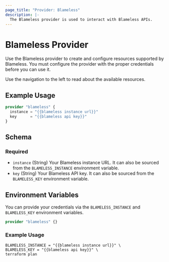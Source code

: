 ```yaml
---
page_title: "Provider: Blameless"
description: |-
  The Blameless provider is used to interact with Blameless APIs.
---
```


# Blameless Provider

Use the Blameless provider to create and configure resources supported by Blameless. You must configure the provider with the proper credentials before you can use it.

Use the navigation to the left to read about the available resources.

## Example Usage

```terraform
provider "blameless" {
  instance = "{{blameless instance url}}"
  key      = "{{blameless api key}}"
}
```

<!-- schema generated by tfplugindocs -->
## Schema

### Required

- `instance` (String) Your Blameless instance URL. It can also be sourced from the `BLAMELESS_INSTANCE` environment variable.
- `key` (String) Your Blameless API key. It can also be sourced from the `BLAMELESS_KEY` environment variable.

## Environment Variables

You can provide your credentials via the `BLAMELESS_INSTANCE` and `BLAMELESS_KEY` environment variables.

```terraform
provider "blameless" {}
```

### Example Usage

```shell
BLAMELESS_INSTANCE = "{{blameless instance url}}" \
BLAMELESS_KEY = "{{blameless api key}}" \
terraform plan
```
